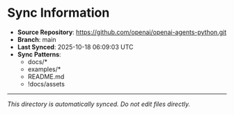 # Sync Information

- **Source Repository**: https://github.com/openai/openai-agents-python.git
- **Branch**: main
- **Last Synced**: 2025-10-18 06:09:03 UTC
- **Sync Patterns**:
  - docs/*
  - examples/*
  - README.md
  - !docs/assets

---
*This directory is automatically synced. Do not edit files directly.*
